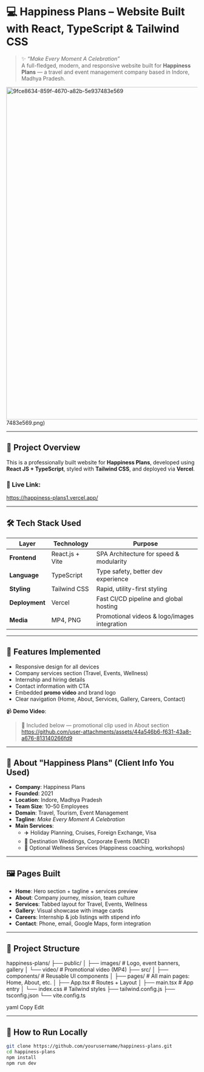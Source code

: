 # 💻 Happiness Plans – Website Built with React, TypeScript & Tailwind CSS

> ✨ *“Make Every Moment A Celebration”*  
> A full-fledged, modern, and responsive website built for **Happiness Plans** — a travel and event management company based in Indore, Madhya Pradesh.

<img width="1915" height="874" alt="9fce8634-859f-4670-a82b-5e937483e569" src="https://github.com/user-attachments/assets/807a7212-84fc-4c2c-95bf-95174e31f472" />
7483e569.png)

---

## 🚀 Project Overview

This is a professionally built website for **Happiness Plans**, developed using **React JS + TypeScript**, styled with **Tailwind CSS**, and deployed via **Vercel**.

### 🔗 Live Link:
https://happiness-plans1.vercel.app/

---

## 🛠 Tech Stack Used

| Layer          | Technology          | Purpose                                                                 |
|----------------|---------------------|-------------------------------------------------------------------------|
| **Frontend**   | React.js + Vite     | SPA Architecture for speed & modularity                                |
| **Language**   | TypeScript          | Type safety, better dev experience                                     |
| **Styling**    | Tailwind CSS        | Rapid, utility-first styling                                           |
| **Deployment** | Vercel              | Fast CI/CD pipeline and global hosting                                 |
| **Media**      | MP4, PNG            | Promotional videos & logo/images integration                          |

---

## 🎯 Features Implemented

- Responsive design for all devices
- Company services section (Travel, Events, Wellness)
- Internship and hiring details
- Contact information with CTA
- Embedded **promo video** and brand logo
- Clear navigation (Home, About, Services, Gallery, Careers, Contact)

📹 **Demo Video**:

> 🎥 Included below — promotional clip used in About section  
https://github.com/user-attachments/assets/44a546b6-f631-43a8-a676-813140266fd9


---

## 🏢 About "Happiness Plans" (Client Info You Used)

- **Company**: Happiness Plans  
- **Founded**: 2021  
- **Location**: Indore, Madhya Pradesh  
- **Team Size**: 10–50 Employees  
- **Domain**: Travel, Tourism, Event Management  
- **Tagline**: *Make Every Moment A Celebration*  
- **Main Services**:
  - ✈️ Holiday Planning, Cruises, Foreign Exchange, Visa
  - 💍 Destination Weddings, Corporate Events (MICE)
  - 🧠 Optional Wellness Services (Happiness coaching, workshops)

---

## 🖼️ Pages Built

- **Home**: Hero section + tagline + services preview
- **About**: Company journey, mission, team culture
- **Services**: Tabbed layout for Travel, Events, Wellness
- **Gallery**: Visual showcase with image cards
- **Careers**: Internship & job listings with stipend info
- **Contact**: Phone, email, Google Maps, form integration

---

## 📂 Project Structure

happiness-plans/
├── public/
│ ├── images/ # Logo, event banners, gallery
│ └── video/ # Promotional video (MP4)
├── src/
│ ├── components/ # Reusable UI components
│ ├── pages/ # All main pages: Home, About, etc.
│ ├── App.tsx # Routes + Layout
│ ├── main.tsx # App entry
│ └── index.css # Tailwind styles
├── tailwind.config.js
├── tsconfig.json
└── vite.config.ts

yaml
Copy
Edit

---

## 🔧 How to Run Locally

```bash
git clone https://github.com/yourusername/happiness-plans.git
cd happiness-plans
npm install
npm run dev
